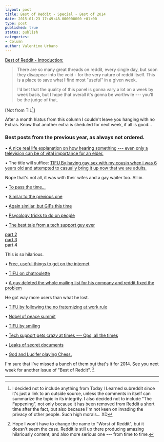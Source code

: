 ```yaml
---
layout: post
title: Best of Reddit - Special - Best of 2014
date: 2015-01-23 17:49:48.000000000 +01:00
type: post
published: true
status: publish
categories:
- Column
author: Valentino Urbano 
---
```


[Best of Reddit - Introduction:][0]

> There are so many great threads on reddit, every single day, but soon they disappear into the void - for the very nature of reddit itself. This is a place to save what I find most "useful" in a given week.
> 
> I'd bet that the quality of this panel is gonna vary a lot on a week by week basis, but I hope that overall it's gonna be worthwile --- you'll be the judge of that.

[Not from TIL[^1]]

After a month hiatus from this column I couldn't leave you hanging with no Extras. Know that another extra is sheduled for next week, if all is good...

### Best posts from the previous year, as always not ordered.

• [A nice real life explanation on how hearing something --- even only a television can be of vital importance for an elder.][2]

• The title will suffice: [TIFU By having gay sex with my cousin when i was 6 years old and attempted to casually bring it up now that we are adults.][3]

Nope that's not all, it was with their wifes and a gay waiter too. All in.

• [To pass the time...][4]

• [Similar to the previous one][5]

• [Again similar, but GIFs this time][6]

• [Psycology tricks to do on people][7]

• [The best tale from a tech support guy ever][8]

[part 2][9]  
[part 3][10]  
[part 4][11]

This is so hilarious.

• [Free, useful things to get on the internet][12]

• [TIFU on chatroulette][13]

• [A guy deleted the whole mailing list for his company and reddit fixed the problem][14]

He got way more users than what he lost.

• [TIFU by following the no fraternizing at work rule][15]

• [Nobel of peace summit][16]

• [TIFU by smiling][17]

• [Tech support gets crazy at times --- Ops, all the times][18]

• [Leaks of secret documents][19]

• [God and Lucifer playing Chess.][20]

I'm sure that I've missed a bunch of them but that's it for 2014. See you next week for another Issue of "Best of Reddit". [^2]

---

[^1]: I decided not to include anything from Today I Learned subreddit since it's just a link to an outside source, unless the comments in itself can summarize the topic in its integrity. I also decided not to include "The Fappening", not only because it has been removed from Reddit a short time after the fact, but also because I'm not keen on invading the privacy of other people. Such high morals... XD
[^2]: Hope I won't have to change the name to "Worst of Reddit", but it doesn't seem the case. Reddit is still up there producing amazing hilariously content, and also more serious one --- from time to time.


[0]: /best-of-reddit-introduction/
[2]: http://www.reddit.com/r/talesfromtechsupport/comments/28qemm/dont_bother_sending_a_tech_ill_be_dead_by_then/
[3]: http://www.reddit.com/r/tifu/comments/1yf68c/tifu_by_having_gay_sex_with_my_cousin_when_i_was/
[4]: http://www.reddit.com/r/AskReddit/comments/1rwouq/what_piece_of_stand_up_comedy_10_minutes_or_less/
[5]: http://www.reddit.com/r/AskReddit/comments/2d25w3/what_are_the_youtube_videos_you_constantly_feel/
[6]: http://www.reddit.com/r/AskReddit/comments/1qg0ly/what_gif_reduces_you_to_hysterical_laughter_every/
[7]: http://www.reddit.com/r/AskReddit/comments/26zbvc/what_is_a_cool_psychology_trick_you_could_try_on/
[8]: http://www.reddit.com/r/talesfromtechsupport/comments/2bb3ki/jack_the_worst_end_user_part_1/
[9]: http://www.reddit.com/r/talesfromtechsupport/comments/2be9fw/jack_the_worst_end_user_part_2/
[10]: http://www.reddit.com/r/talesfromtechsupport/comments/2bhoz1/jack_the_worst_end_user_part_3/
[11]: http://www.reddit.com/r/talesfromtechsupport/comments/2blg90/jack_the_worst_end_user_part_4/
[12]: http://www.reddit.com/r/AskReddit/comments/26e6g4/what_free_things_on_the_internet_should_everyone/
[13]: http://www.reddit.com/r/tifu/comments/21hp6f/tifu_by_showing_my_dick_on_chatroulette/
[14]: http://www.reddit.com/r/tifu/comments/2g37hj/tifu_by_deleting_the_entire_mailing_list_acquired/
[15]: http://www.reddit.com/r/tifu/comments/2ekv1d/tifu_by_ignoring_the_no_fraternizing_at_work_rule/
[16]: http://www.reddit.com/r/worldnews/comments/2i2wvq/the_world_summit_of_nobel_peace_laureates_due_to/
[17]: http://www.reddit.com/r/tifu/comments/2eyut9/tifu_by_smiling_at_a_girl_on_the_bus/
[18]: http://www.reddit.com/r/talesfromtechsupport/comments/24jme8/so_this_just_happened
[19]: http://www.reddit.com/r/Anarchism/comments/2cjlop/gamma_international_leaked/
[20]: https://www.reddit.com/r/WritingPrompts/comments/23n2zr/wp_two_godlike_beings_disguised_as_old_men_play_a/cgyprtt